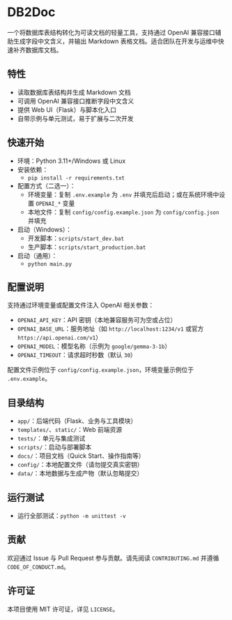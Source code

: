 # DB2Doc

一个将数据库表结构转化为可读文档的轻量工具，支持通过 OpenAI 兼容接口辅助生成字段中文含义，并输出 Markdown 表格文档。适合团队在开发与运维中快速补齐数据库文档。

## 特性
- 读取数据库表结构并生成 Markdown 文档
- 可调用 OpenAI 兼容接口推断字段中文含义
- 提供 Web UI（Flask）与脚本化入口
- 自带示例与单元测试，易于扩展与二次开发

## 快速开始
- 环境：Python 3.11+/Windows 或 Linux
- 安装依赖：
  - `pip install -r requirements.txt`
- 配置方式（二选一）：
  - 环境变量：复制 `.env.example` 为 `.env` 并填充后启动；或在系统环境中设置 `OPENAI_*` 变量
  - 本地文件：复制 `config/config.example.json` 为 `config/config.json` 并填充
- 启动（Windows）：
  - 开发脚本：`scripts/start_dev.bat`
  - 生产脚本：`scripts/start_production.bat`
- 启动（通用）：
  - `python main.py`

## 配置说明
支持通过环境变量或配置文件注入 OpenAI 相关参数：
- `OPENAI_API_KEY`：API 密钥（本地兼容服务可为空或占位）
- `OPENAI_BASE_URL`：服务地址（如 `http://localhost:1234/v1` 或官方 `https://api.openai.com/v1`）
- `OPENAI_MODEL`：模型名称（示例为 `google/gemma-3-1b`）
- `OPENAI_TIMEOUT`：请求超时秒数（默认 `30`）

配置文件示例位于 `config/config.example.json`，环境变量示例位于 `.env.example`。

## 目录结构
- `app/`：后端代码（Flask、业务与工具模块）
- `templates/`、`static/`：Web 前端资源
- `tests/`：单元与集成测试
- `scripts/`：启动与部署脚本
- `docs/`：项目文档（Quick Start、操作指南等）
- `config/`：本地配置文件（请勿提交真实密钥）
- `data/`：本地数据与生成产物（默认忽略提交）

## 运行测试
- 运行全部测试：`python -m unittest -v`

## 贡献
欢迎通过 Issue 与 Pull Request 参与贡献。请先阅读 `CONTRIBUTING.md` 并遵循 `CODE_OF_CONDUCT.md`。

## 许可证
本项目使用 MIT 许可证，详见 `LICENSE`。